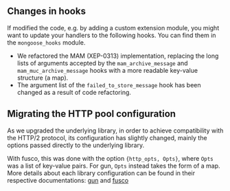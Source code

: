 ## Changes in hooks

If modified the code, e.g. by adding a custom extension module, you might want to update your handlers to the following hooks. You can find them in the `mongoose_hooks` module.

* We refactored the MAM (XEP-0313) implementation, replacing the long lists of arguments accepted by the `mam_archive_message` and `mam_muc_archive_message` hooks with a more readable key-value structure (a map).
* The argument list of the `failed_to_store_message` hook has been changed as a result of code refactoring.

## Migrating the HTTP pool configuration

As we upgraded the underlying library, in order to achieve compatibility with the HTTP/2 protocol,
its configuration has slightly changed, mainly the options passed directly to the underlying
library.

With fusco, this was done with the option `{http_opts, Opts}`, where `Opts` was a list of key-value
pairs. For gun, `Opts` instead takes the form of a map. More details about each library
configuration can be found in their respective documentations: [gun](gun) and [fusco](fusco)

[fusco]: https://github.com/esl/fusco
[gun]: https://ninenines.eu/docs/en/gun/2.0/manual/
